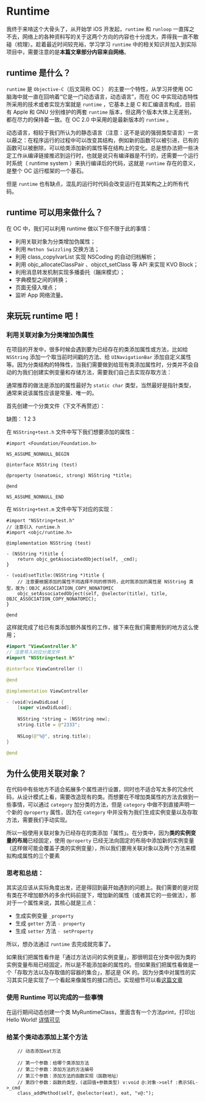 # Runtime
我终于来啃这个大骨头了，从开始学 iOS 开发起，`runtime` 和 `runloop` 一直挥之不去，网络上的各种资料写的关于这两个方向的内容也十分庞大，弄得我一直不敢碰（梳理）。趁着最近时间较充裕，学习学习 `runtime` 中的相关知识并加入到实际项目中，需要注意的是**本篇文章部分内容来自网络**。

## runtime 是什么？
`runtime` 是 `Objective-C`（后文简称 OC ） 的主要一个特性，从学习并使用 OC 脑海中就一直在回响着“它是一门动态语言，动态语言”，而在 OC 中实现动态特性所采用的技术或者实现方案就是 `runtime` ，它基本上是 C 和汇编语言构成，目前有 Apple 和 GNU 分别维护的两套 `runtime` 版本，但这两个版本大体上无差别，都在尽力的保持着一致。在 OC 2.0 中采用的是最新版本的 `runtime` 。

动态语言，相较于我们所认为的静态语言（注意：这不是说的强弱类型语言）一言以蔽之：在程序运行的过程中可以改变其结构，例如新的函数可以被引进，已有的函数可以被删除，可以给类添加新的属性等在结构上的变化。总是想办法把一些决定工作从编译链接推迟到运行时，也就是说只有编译器是不行的，还需要一个运行时系统（ runtime system ）来执行编译后的代码，这就是 `runtime` 存在的意义，是整个 OC 运行框架的一个基石。

但是 `runtime` 也有缺点，混乱的运行时代码会改变运行在其架构之上的所有代码。

## runtime 可以用来做什么？
在 OC 中，我们可以利用 runtime 做以下但不限于此的事情：
* 利用关联对象为分类增加伪属性；
* 利用 `Methon Swizzling` 交换方法；
* 利用 class_copyIvarList 实现 NSCoding 的自动归档解析；
* 利用 objc_allocateClassPair 、objcct_setClass 等 API 来实现 KVO Block；
* 利用消息转发机制实现多播委托（蹦床模式）；
* 字典模型之间的转换；
* 页面无侵入埋点；
* 监听 App 网络流量。

## 来玩玩 runtime 吧！
### 利用关联对象为分类增加伪属性
在项目的开发中，很多时候会遇到要为已经存在的类添加属性或方法，比如给 `NSString` 添加一个取当前时间戳的方法、给 `UINavigationBar` 添加自定义属性等。因为分类结构的特殊性，当我们需要做到给现有类添加属性时，分类并不会自动的为我们创建实例变量和存储方法，需要我们自己去实现存取方法：

通常推荐的做法是添加的属性最好为 `static char` 类型，当然最好是指针类型，通常来说该属性应该是常量、唯一的。

首先创建一个分类文件（下文不再赘述）：

缺图：
1 2 3 

在 `NSString+test.h` 文件中写下我们想要添加的属性：
```Objc
#import <Foundation/Foundation.h>

NS_ASSUME_NONNULL_BEGIN

@interface NSString (test)

@property (nonatomic, strong) NSString *title;

@end

NS_ASSUME_NONNULL_END
```

在 `NSString+test.m` 文件中写下对应的实现：
```Objc
#import "NSString+test.h"
// 注意引入 runtime.h
#import <objc/runtime.h>

@implementation NSString (test)

- (NSString *)title {
    return objc_getAssociatedObject(self, _cmd);
}

- (void)setTitle:(NSString *)title {
    // 注意要根据添加的属性不同选择不同的修饰符，此时我添加的属性是 NSString 类型，故为：OBJC_ASSOCIATION_COPY_NONATOMIC
    objc_setAssociatedObject(self, @selector(title), title, OBJC_ASSOCIATION_COPY_NONATOMIC);
}

@end
```

这样就完成了给已有类添加额外属性的工作，接下来在我们需要用到的地方这么使用；

```Swift
#import "ViewController.h"
// 注意导入对应分类文件
#import "NSString+test.h"

@interface ViewController ()

@end

@implementation ViewController

- (void)viewDidLoad {
    [super viewDidLoad];
    
    NSString *string = [NSString new];
    string.title = @"2333";
    
    NSLog(@"%@", string.title);
}

@end
```

## 为什么使用关联对象？
在代码中有些地方不适合拓展多个属性进行设置，同时也不适合写太多的冗余代码，从设计模式上看，需要改造现有的类。而想要在不增加类属性的方法去做到一些事情，可以通过 `category` 加分类的方法，但是 `category` 中做不到直接声明一个新的 `@property` 属性，因为在 `category` 中并没有为我们生成实例变量以及存取方法，需要我们手动实现。

所以一般使用关联对象为已经存在的类添加「属性」。在分类中，因为**类的实例变量的布局**已经固定，使用 `@property` 已经无法向固定的布局中添加新的实例变量（这样做可能会覆盖子类的实例变量），所以我们要用关联对象以及两个方法来模拟构成属性的三个要素

### 思考和总结：
其实这应该从实际角度出发，还是得回到最开始遇到的问题上。我们需要的是对现有类在不增加额外的多余代码前提下，增加新的属性（或者其它的一些做法），那对于一个属性来说，其核心就是三点：

* 生成实例变量 `_property`
* 生成 `getter` 方法 `- property`
* 生成 `setter` 方法 `- setProperty`

所以，想办法通过 `runtime` 去完成就完事了。

如果我们把属性看作是「通过方法访问的实例变量」，那很明显在分类中因为类的实例变量布局已经固定，所以是不能添加新的属性的。但如果我们把属性看做是一个「存取方法以及存取值的容器的集合」，那这是 OK 的。因为分类中对属性的实习其实只是实现了一个看起来像属性的接口而已。实现细节可以看[这篇文章](https://draveness.me/ao)

### 使用 Runtime 可以完成的一些事情
在运行期间动态创建一个类 MyRuntimeClass，里面含有一个方法print，打印出 Hello World! [详情可见](http://southpeak.github.io/2014/10/25/objective-c-runtime-1/)

### 给某个类动态添加上某个方法
```objc
    // 动态添加eat方法

    // 第一个参数：给哪个类添加方法
    // 第二个参数：添加方法的方法编号
    // 第三个参数：添加方法的函数实现（函数地址）
    // 第四个参数：函数的类型，(返回值+参数类型) v:void @:对象->self :表示SEL->_cmd
    class_addMethod(self, @selector(eat), eat, "v@:");
```